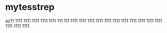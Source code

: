 # mytesstrep
az11
1111
1111
1111
1111
1111
111
111
1111
1111
1111
1111
1111
1111
1111
1111
1111
1111
1111
1111
1111
1111
